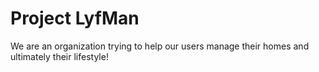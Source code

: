 # Project LyfMan

We are an organization trying to help our users manage their homes and ultimately their lifestyle!
